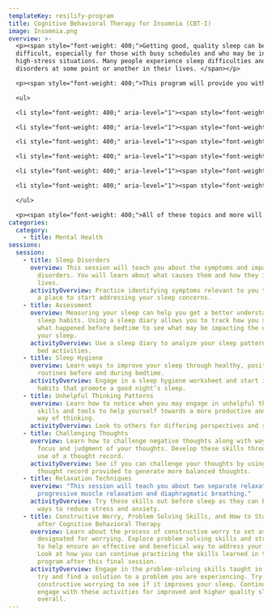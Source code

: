 ```yaml
---
templateKey: resilify-program
title: Cognitive Behavioral Therapy for Insomnia (CBT-I)
image: Insomnia.png
overview: >-
  <p><span style="font-weight: 400;">Getting good, quality sleep can be
  difficult, especially for those with busy schedules and who may be in
  high-stress situations. Many people experience sleep difficulties and sleep
  disorders at some point or another in their lives. </span></p>

  <p><span style="font-weight: 400;">This program will provide you with information about sleep disorders and effective tools and skills to help improve the quality of your sleep. This is done using Cognitive Behavioral Therapy for Insomnia (CBT-I), an evidenced-based treatment specifically designed for those who experience sleep difficulty. Throughout this program you will learn about:</span></p>

  <ul>

  <li style="font-weight: 400;" aria-level="1"><span style="font-weight: 400;">Sleep tracking</span></li>

  <li style="font-weight: 400;" aria-level="1"><span style="font-weight: 400;">Healthy sleep habits, also known as sleep hygiene</span></li>

  <li style="font-weight: 400;" aria-level="1"><span style="font-weight: 400;">Modifying your sleep environment to ensure quality sleep</span></li>

  <li style="font-weight: 400;" aria-level="1"><span style="font-weight: 400;">Addressing and changing unhelpful patterns of thinking</span></li>

  <li style="font-weight: 400;" aria-level="1"><span style="font-weight: 400;">Relaxation techniques such as progressive muscle relaxation and diaphragmatic breathing</span></li>

  <li style="font-weight: 400;" aria-level="1"><span style="font-weight: 400;">Problem solving skills and constructive worrying</span></li>

  </ul>

  <p><span style="font-weight: 400;">All of these topics and more will be covered through the use of lessons, video summaries, and interactive activities. Resilify&rsquo;s CBT for Insomnia program can help you on the path towards healthy sleep.</span></p>
categories:
  category:
    - title: Mental Health
sessions:
  session:
    - title: Sleep Disorders
      overview: This session will teach you about the symptoms and impact of sleep
        disorders. You will learn about what causes them and how they impact our
        lives.
      activityOverview: Practice identifying symptoms relevant to you to help you find
        a place to start addressing your sleep concerns.
    - title: Assessment
      overview: Measuring your sleep can help you get a better understanding of your
        sleep habits. Using a sleep diary allows you to track how you slept and
        what happened before bedtime to see what may be impacting the quality of
        your sleep.
      activityOverview: Use a sleep diary to analyze your sleep patterns and before
        bed activities.
    - title: Sleep Hygiene
      overview: Learn ways to improve your sleep through healthy, positive habits and
        routines before and during bedtime.
      activityOverview: Engage in a sleep hygiene worksheet and start implementing new
        habits that promote a good night’s sleep.
    - title: Unhelpful Thinking Patterns
      overview: Learn how to notice when you may engage in unhelpful thinking. Develop
        skills and tools to help yourself towards a more productive and balanced
        way of thinking.
      activityOverview: Look to others for differing perspectives and support.
    - title: Challenging Thoughts
      overview: Learn how to challenge negative thoughts along with ways to shift the
        focus and judgment of your thoughts. Develop these skills through the
        use of a thought record.
      activityOverview: See if you can challenge your thoughts by using the 7-column
        thought record provided to generate more balanced thoughts.
    - title: Relaxation Techniques
      overview: "This session will teach you about two separate relaxation skills:
        progressive muscle relaxation and diaphragmatic breathing."
      activityOverview: Try these skills out before sleep as they can be effective
        ways to reduce stress and anxiety.
    - title: Constructive Worry, Problem Solving Skills, and How to Stay on Track
        after Cognitive Behavioral Therapy
      overview: Learn about the process of constructive worry to set aside time
        designated for worrying. Explore problem solving skills and strategies
        to help ensure an effective and beneficial way to address your problems.
        Look at how you can continue practicing the skills learned in this
        program after this final session.
      activityOverview: Engage in the problem-solving skills taught in this session to
        try and find a solution to a problem you are experiencing. Try out
        constructive worrying to see if it improves your sleep. Continue to
        engage with these activities for improved and higher quality sleep
        overall.
---
```

